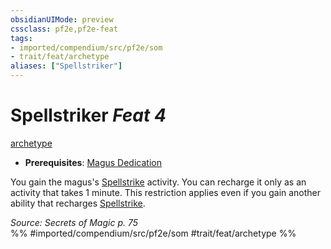 ```yaml
---
obsidianUIMode: preview
cssclass: pf2e,pf2e-feat
tags:
- imported/compendium/src/pf2e/som
- trait/feat/archetype
aliases: ["Spellstriker"]
---
```

# Spellstriker  *Feat 4*  
[archetype](archetype.md)  

- **Prerequisites**: [Magus Dedication](magus-dedication-som.md)

You gain the magus's [Spellstrike](spellstrike-som.md) activity. You can recharge it only as an activity that takes 1 minute. This restriction applies even if you gain another ability that recharges [Spellstrike](spellstrike-som.md).

*Source: Secrets of Magic p. 75*  
%% #imported/compendium/src/pf2e/som #trait/feat/archetype %%
